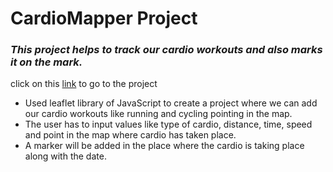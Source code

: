 # CardioMapper Project
### _This project helps to track our cardio workouts and also marks it on the mark._

click on this [link](https://pages.github.com/) to go to the project

- Used leaflet library of JavaScript to create a project where we can add our cardio workouts like running and cycling pointing in the map.
- The user has to input values like type of cardio, distance, time, speed and point in the map where cardio has taken place.
- A marker will be added in the place where the cardio is taking place along with the date.
